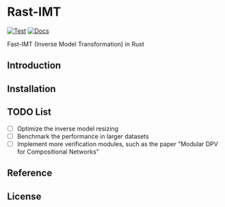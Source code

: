 # Rast-IMT

[![Test](https://github.com/CrackedPoly/Rast-imt/actions/workflows/tests.yml/badge.svg?branch=main)](https://github.com/CrackedPoly/Rast-imt/actions/workflows/tests.yml)
[![Docs](https://github.com/CrackedPoly/Rast-imt/actions/workflows/docs.yml/badge.svg)](https://github.com/CrackedPoly/Rast-imt/actions/workflows/docs.yml)

Fast-IMT (Inverse Model Transformation) in Rust

## Introduction

## Installation

## TODO List

- [ ] Optimize the inverse model resizing
- [ ] Benchmark the performance in larger datasets
- [ ] Implement more verification modules, such as the paper "Modular DPV for
  Compositional Networks"

## Reference

## License
